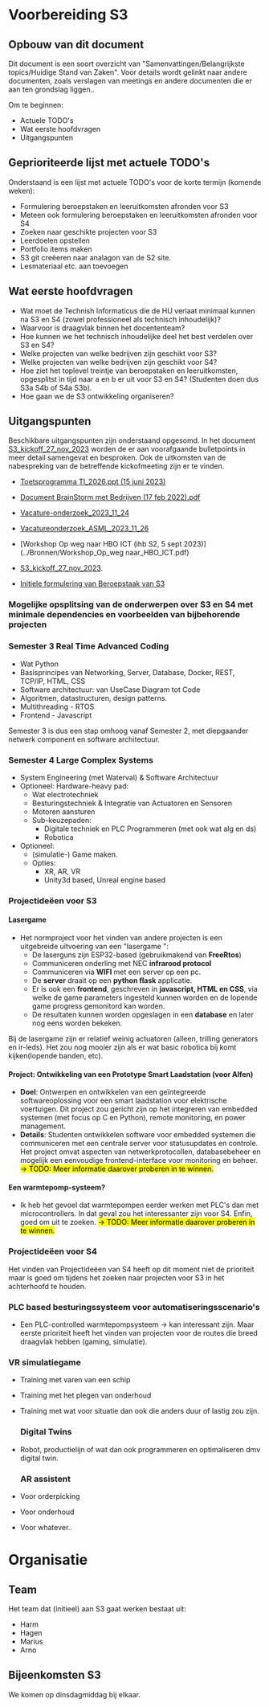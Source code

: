 <!-- toc -->

<!-- tocstop -->

# Voorbereiding S3

## Opbouw van dit document

Dit document is een soort overzicht van "Samenvattingen/Belangrijkste topics/Huidige Stand van Zaken". Voor details wordt gelinkt naar andere documenten, zoals verslagen van meetings en andere documenten die er aan ten grondslag liggen..

Om te beginnen:

- Actuele TODO's
- Wat eerste hoofdvragen
- Uitgangspunten

## Geprioriteerde lijst met actuele TODO's

Onderstaand is een lijst met actuele TODO's voor de korte termijn (komende weken):

- Formulering beroepstaken en leeruitkomsten afronden voor S3
- Meteen ook formulering beroepstaken en leeruitkomsten afronden voor S4
- Zoeken naar geschikte projecten voor S3
- Leerdoelen opstellen
- Portfolio items maken
- S3 git creëeren naar analagon van de S2 site.
- Lesmateriaal etc. aan toevoegen

## Wat eerste hoofdvragen

- Wat moet de Technish Informaticus die de HU verlaat minimaal kunnen na S3 en S4 (zowel professioneel als technisch inhoudelijk)?
- Waarvoor is draagvlak binnen het docententeam?
- Hoe kunnen we het technisch inhoudelijke deel het best verdelen over S3 en S4?
- Welke projecten van welke bedrijven zijn geschikt voor S3?
- Welke projecten van welke bedrijven zijn geschikt voor S4?
- Hoe ziet het toplevel treintje van beroepstaken en leeruitkomsten, opgesplitst in tijd naar a en b er uit voor S3 en S4? (Studenten doen dus S3a S4b of S4a S3b).
- Hoe gaan we de S3 ontwikkeling organiseren?

## Uitgangspunten

Beschikbare uitgangspunten zijn onderstaand opgesomd.
In het document [S3_kickoff_27_nov_2023](../S3_kickoff_27_nov_2023/S3_kickoff_27_nov_2023.md) worden de er aan voorafgaande bulletpoints in meer detail samengevat en besproken. Ook de uitkomsten van de nabespreking van de betreffende kickofmeeting zijn er te vinden.

- [Toetsprogramma TI_2026.ppt (15 juni 2023)](../Bronnen/Toetsprogramma_TI_2026.pptx)

- [Document BrainStorm met Bedrijven (17 feb 2022).pdf](../Bronnen/Brainstorm_met_bedrijven_2022_02_17.pdf)

- [Vacature-onderzoek_2023_11_24](../Bronnen/VacatureOnderzoek_2023_11_24/VacatureOnderzoek_2023_11_24.md)

- [Vacatureonderzoek_ASML_2023_11_26](../Bronnen/Vacatureonderzoek_ASML_2023_11_26/Vacatureonderzoek_ASML_2023_11_26.md)

- [Workshop Op weg naar HBO ICT (ihb S2, 5 sept 2023)](../Bronnen/Workshop_Op_weg naar_HBO_ICT.pdf)

- [S3_kickoff_27_nov_2023](../S3_kickoff_27_nov_2023/S3_kickoff_27_nov_2023.md).

- [Initiele formulering van Beroepstaak van S3](https://github.com/HU-TI-DEV/TI-S3)

### Mogelijke opsplitsing van de onderwerpen over S3 en S4 met minimale dependencies en voorbeelden van bijbehorende projecten

### Semester 3 Real Time Advanced Coding

- Wat Python
- Basisprincipes van Networking, Server, Database, Docker,
  REST, TCP/IP, HTML, CSS
- Software architectuur: van UseCase Diagram tot Code
- Algoritmen, datastructuren, design patterns.
- Multithreading - RTOS
- Frontend - Javascript

Semester 3 is dus een stap omhoog vanaf Semester 2, met diepgaander netwerk component en software architectuur.

### Semester 4 Large Complex Systems

- System Engineering (met Waterval) & Software Architectuur
- Optioneel: Hardware-heavy pad:
  - Wat electrotechniek
  - Besturingstechniek & Integratie van Actuatoren en Sensoren
  - Motoren aansturen 
  - Sub-keuzepaden:
    - Digitale techniek en PLC Programmeren (met ook wat alg en ds)
    - Robotica
- Optioneel: 
  - (simulatie-) Game maken.
  - Opties:
    - XR, AR, VR
    - Unity3d based, Unreal engine based

### Projectideëen voor S3

#### Lasergame

- Het normproject voor het vinden van andere projecten is een uitgebreide uitvoering van een "lasergame ":
  - De laserguns zijn ESP32-based (gebruikmakend van **FreeRtos**)
  - Communiceren onderling met NEC **infrarood protocol**
  - Communiceren via **WIFI** met een server op een pc.
  - De **server** draait op een **python flask** applicatie. 
  - Er is ook een **frontend**, geschreven in **javascript, HTML en CSS**, via welke de game parameters ingesteld kunnen worden en de lopende game progress gemonitord kan worden. 
  - De resultaten kunnen worden opgeslagen in een **database** en later nog eens worden bekeken.

Bij de lasergame zijn er relatief weinig actuatoren (alleen, trilling generators en ir-leds). Het zou nog mooier zijn als er wat basic robotica bij komt kijken(lopende banden, etc).

#### Project: Ontwikkeling van een Prototype Smart Laadstation (voor Alfen)

- **Doel**: Ontwerpen en ontwikkelen van een geïntegreerde softwareoplossing voor een smart laadstation voor elektrische voertuigen. Dit project zou gericht zijn op het integreren van embedded systemen (met focus op C en Python), remote monitoring, en power management.
- **Details**: Studenten ontwikkelen software voor embedded systemen die communiceren met een centrale server voor statusupdates en controle. Het project omvat aspecten van netwerkprotocollen, databasebeheer en mogelijk een eenvoudige frontend-interface voor monitoring en beheer.
  <mark>-> TODO: Meer informatie daarover proberen in te winnen.</mark>

#### Een warmtepomp-systeem?

- Ik heb het gevoel dat warmtepompen eerder werken met PLC's dan met microcontrollers. In dat geval zou het interessanter zijn voor S4. Enfin, goed om uit te zoeken.
  <mark>-> TODO: Meer informatie daarover proberen in te winnen.</mark>

### Projectideëen voor S4

Het vinden van Projectideëen van S4 heeft op dit moment niet de prioriteit maar is goed om tijdens het zoeken naar projecten voor S3 in het achterhoofd te houden.

### PLC based besturingssysteem voor automatiseringsscenario's

- Een PLC-controlled warmtepompsysteem
  -> kan interessant zijn. Maar eerste prioriteit heeft het vinden van projecten voor de routes die breed draagvlak hebben (gaming, simulatie).

### VR simulatiegame

- Training met varen van een schip

- Training met het plegen van onderhoud

- Training met wat voor situatie dan ook die anders duur of lastig zou zijn.
  
  ### Digital Twins

- Robot, productielijn of wat dan ook programmeren en optimaliseren dmv digital twin.
  
  ### AR assistent

- Voor orderpicking

- Voor onderhoud

- Voor whatever..

# Organisatie

## Team

Het team dat (initieel) aan S3 gaat werken bestaat uit:

- Harm
- Hagen
- Marius
- Arno

## Bijeenkomsten S3

  We komen op dinsdagmiddag bij elkaar.
